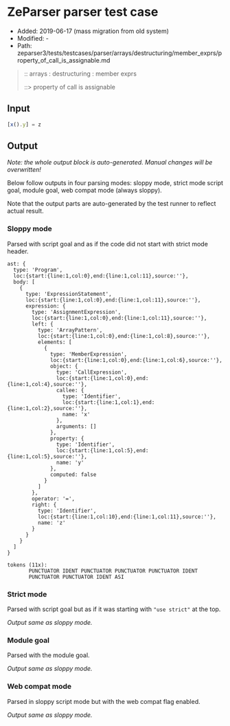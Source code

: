 # ZeParser parser test case

- Added: 2019-06-17 (mass migration from old system)
- Modified: -
- Path: zeparser3/tests/testcases/parser/arrays/destructuring/member_exprs/property_of_call_is_assignable.md

> :: arrays : destructuring : member exprs
>
> ::> property of call is assignable

## Input

`````js
[x().y] = z
`````

## Output

_Note: the whole output block is auto-generated. Manual changes will be overwritten!_

Below follow outputs in four parsing modes: sloppy mode, strict mode script goal, module goal, web compat mode (always sloppy).

Note that the output parts are auto-generated by the test runner to reflect actual result.

### Sloppy mode

Parsed with script goal and as if the code did not start with strict mode header.

`````
ast: {
  type: 'Program',
  loc:{start:{line:1,col:0},end:{line:1,col:11},source:''},
  body: [
    {
      type: 'ExpressionStatement',
      loc:{start:{line:1,col:0},end:{line:1,col:11},source:''},
      expression: {
        type: 'AssignmentExpression',
        loc:{start:{line:1,col:0},end:{line:1,col:11},source:''},
        left: {
          type: 'ArrayPattern',
          loc:{start:{line:1,col:0},end:{line:1,col:8},source:''},
          elements: [
            {
              type: 'MemberExpression',
              loc:{start:{line:1,col:0},end:{line:1,col:6},source:''},
              object: {
                type: 'CallExpression',
                loc:{start:{line:1,col:0},end:{line:1,col:4},source:''},
                callee: {
                  type: 'Identifier',
                  loc:{start:{line:1,col:1},end:{line:1,col:2},source:''},
                  name: 'x'
                },
                arguments: []
              },
              property: {
                type: 'Identifier',
                loc:{start:{line:1,col:5},end:{line:1,col:5},source:''},
                name: 'y'
              },
              computed: false
            }
          ]
        },
        operator: '=',
        right: {
          type: 'Identifier',
          loc:{start:{line:1,col:10},end:{line:1,col:11},source:''},
          name: 'z'
        }
      }
    }
  ]
}

tokens (11x):
       PUNCTUATOR IDENT PUNCTUATOR PUNCTUATOR PUNCTUATOR IDENT
       PUNCTUATOR PUNCTUATOR IDENT ASI
`````

### Strict mode

Parsed with script goal but as if it was starting with `"use strict"` at the top.

_Output same as sloppy mode._

### Module goal

Parsed with the module goal.

_Output same as sloppy mode._

### Web compat mode

Parsed in sloppy script mode but with the web compat flag enabled.

_Output same as sloppy mode._
